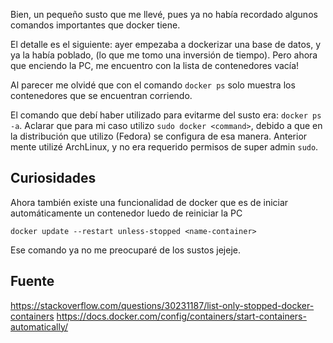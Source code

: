 Bien, un pequeño susto que me llevé, pues ya no había
recordado algunos comandos importantes que docker tiene. 

El detalle es el siguiente: ayer empezaba a dockerizar
una base de datos, y ya la había poblado, (lo que me tomo 
una inversión de tiempo). Pero ahora que enciendo la PC, me
encuentro con la lista de contenedores vacía! 

Al parecer me olvidé que con el comando `docker ps` solo muestra
los contenedores que se encuentran corriendo.

El comando que debí haber utilizado para evitarme del susto
era: `docker ps -a`. Aclarar que para mi caso utilizo `sudo docker <command>`,
debido a que en la distribución que utilizo (Fedora) se
configura de esa manera. Anterior mente utilizé ArchLinux, y
no era requerido permisos de super admin `sudo`.

## Curiosidades

Ahora también existe una funcionalidad de docker que es de
iniciar automáticamente un contenedor luedo de reiniciar la PC

    docker update --restart unless-stopped <name-container>

Ese comando ya no me preocuparé de los sustos jejeje. 

## Fuente

https://stackoverflow.com/questions/30231187/list-only-stopped-docker-containers
https://docs.docker.com/config/containers/start-containers-automatically/